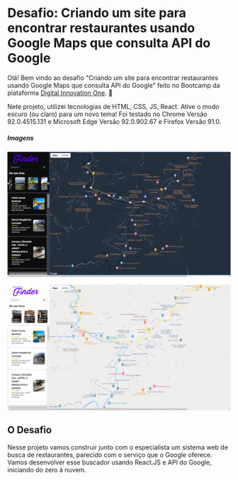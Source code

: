 # Desafio: Criando um site para encontrar restaurantes usando Google Maps que consulta API do Google

Olá! Bem vindo ao desafio "Criando um site para encontrar restaurantes usando Google Maps que consulta API do Google" feito no Bootcamp da plataforma [Digital Innovation One](https://digitalinnovation.one/).  :wave:

Nete projeto, utilizei tecnologias de HTML, CSS, JS, React. Ative o modo escuro (ou claro) para um novo tema!
Foi testado no Chrome Versão 92.0.4515.131 e Microsoft Edge Versão 92.0.902.67 e Firefox Versão 91.0.

##### Imagens
![Imagem do Projeto](./site-com-api-google/src/assets/index.png)

![Imagem do Projeto](./site-com-api-google/src/assets/index_info.png)

## O Desafio

Nesse projeto vamos construir junto com o especialista um sistema web de busca de restaurantes, parecido com o serviço que o Google oferece. Vamos desenvolver esse buscador usando React.JS e API do Google, iniciando do zero à nuvem. 





